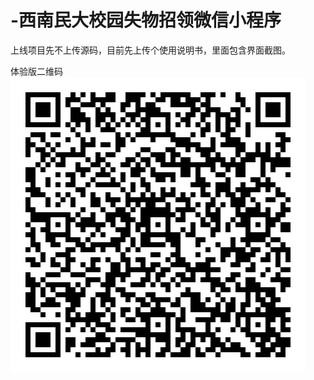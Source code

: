 # -西南民大校园失物招领微信小程序
上线项目先不上传源码，目前先上传个使用说明书，里面包含界面截图。

体验版二维码
![image](https://github.com/zwn888zwn/voteSystem/blob/master/images/LostFound-tiyan.jpg)
